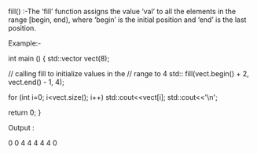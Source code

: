 fill()
 :-The ‘fill’ function assigns the value ‘val’ to all the elements in the range [begin, end), where ‘begin’ is the initial position and ‘end’ is the last position.

Example:-

int main () 
{ 
  std::vector<int> vect(8); 
  
  // calling fill to initialize values in the 
  // range to 4 
 std:: fill(vect.begin() + 2, vect.end() - 1, 4); 
  
  for (int i=0; i<vect.size(); i++) 
   std::cout<<vect[i];
   std::cout<<'\n';
  
  return 0; 
}
 
Output :

0 0 4 4 4 4 4 0
